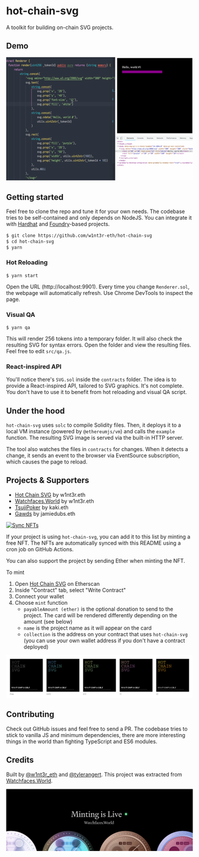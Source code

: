 # hot-chain-svg

A toolkit for building on-chain SVG projects.

## Demo

![Demo of hot-chain-svg. The user is editing a Solidity file, and as they save it the resulting SVG is updated](.github/demo.gif)

## Getting started

Feel free to clone the repo and tune it for your own needs. The codebase tries to be self-contained and only depends on NodeJS. You can integrate it with [Hardhat](https://hardhat.org/) and [Foundry](https://github.com/gakonst/foundry)-based projects.

```
$ git clone https://github.com/w1nt3r-eth/hot-chain-svg
$ cd hot-chain-svg
$ yarn
```

### Hot Reloading

```
$ yarn start
```

Open the URL (http://localhost:9901). Every time you change `Renderer.sol`, the webpage will automatically refresh. Use Chrome DevTools to inspect the page.

### Visual QA

```
$ yarn qa
```

This will render 256 tokens into a temporary folder. It will also check the resulting SVG for syntax errors. Open the folder and view the resulting files. Feel free to edit `src/qa.js`.

### React-inspired API

You'll notice there's `SVG.sol` inside the `contracts` folder. The idea is to provide a React-inspired API, tailored to SVG graphics. It's not complete. You don't have to use it to benefit from hot reloading and visual QA script.

## Under the hood

`hot-chain-svg` uses `solc` to compile Solidity files. Then, it deploys it to a local VM instance (powered by `@ethereumjs/vm`) and calls the `example` function. The resulting SVG image is served via the built-in HTTP server.

The tool also watches the files in `contracts` for changes. When it detects a change, it sends an event to the browser via EventSource subscription, which causes the page to reload.

## Projects & Supporters

<!-- begin_users -->
- [Hot Chain SVG](https://etherscan.io/address/0xa7988c8abb7706e024a8f2a1328e376227aaad18) by w1nt3r.eth
- [Watchfaces.World](https://etherscan.io/address/0x8d3b078d9d9697a8624d4b32743b02d270334af1) by w1nt3r.eth
- [TsujiPoker](https://etherscan.io/address/0x2442f53979e9d0b990a7029e95cfdac6ad3a81df) by kaki.eth
- [Gawds](https://etherscan.io/address/0x3769c5700da07fe5b8eee86be97e061f961ae340) by jamiedubs.eth
<!-- end_users -->

[![Sync NFTs](https://github.com/w1nt3r-eth/hot-chain-svg/actions/workflows/sync-nfts.yml/badge.svg?event=schedule)](https://github.com/w1nt3r-eth/hot-chain-svg/actions/workflows/sync-nfts.yml)

If your project is using `hot-chain-svg`, you can add it to this list by minting a free NFT. The NFTs are automatically synced with this README using a cron job on GitHub Actions.

You can also support the project by sending Ether when minting the NFT.

To mint

1. Open [Hot Chain SVG](https://etherscan.io/address/0xa7988c8abb7706e024a8f2a1328e376227aaad18#writeContract) on Etherscan
2. Inside "Contract" tab, select "Write Contract"
3. Connect your wallet
4. Choose `mint` function
   - `payableAmount (ether)` is the optional donation to send to the project. The card will be rendered differently depending on the amount (see below)
   - `name` is the project name as it will appear on the card
   - `collection` is the address on your contract that uses `hot-chain-svg` (you can use your own wallet address if you don't have a contract deployed)

<a href="https://opensea.io/collection/hot-chain-svg"><img alt="Projects using Hot Chain SVG" src=".github/nft_tiers.png"></a>

## Contributing

Check out GitHub issues and feel free to send a PR. The codebase tries to stick to vanilla JS and minimum dependencies, there are more interesting things in the world than fighting TypeScript and ES6 modules.

## Credits

Built by [@w1nt3r_eth](https://twitter.com/w1nt3r_eth) and [@tylerangert](https://twitter.com/tylerangert).
This project was extracted from [Watchfaces.World](https://www.watchfaces.world/).

<a href="https://www.watchfaces.world/"><img alt="Project from Watchfaces.World" src=".github/banner.jpg"></a>
